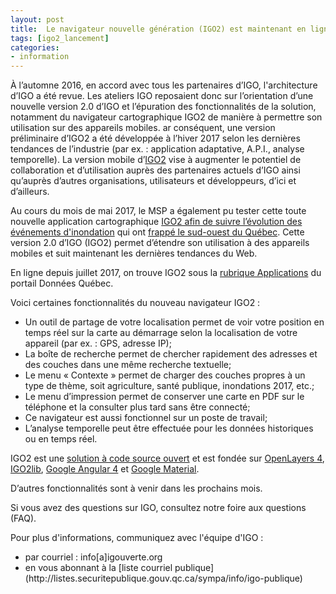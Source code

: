```yaml
---
layout: post
title:  Le navigateur nouvelle génération (IGO2) est maintenant en ligne
tags: [igo2_lancement] 
categories:
- information
---
```


À l’automne 2016, en accord avec tous les partenaires d’IGO, l'architecture d’IGO a été revue. 
Les ateliers IGO reposaient donc sur l’orientation d’une nouvelle version 2.0 d’IGO et l’épuration des fonctionnalités de la solution, notamment du navigateur cartographique IGO2 de manière à permettre son utilisation sur des appareils mobiles. 
ar conséquent, une version préliminaire d’IGO2 a été développée à l’hiver 2017 selon les dernières tendances de l’industrie (par ex. : application adaptative, A.P.I., analyse temporelle).
La  version  mobile  d’[IGO2](https://geoegl.msp.gouv.qc.ca/igo2/apercu-qc/) vise à augmenter le potentiel de collaboration et d’utilisation auprès des partenaires actuels d’IGO ainsi qu’auprès d’autres organisations, utilisateurs et développeurs, d’ici et d’ailleurs.

Au cours du mois de mai 2017, le MSP a également pu tester cette toute nouvelle application cartographique [IGO2 afin de suivre l’évolution des événements d'inondation](https://geoegl.msp.gouv.qc.ca/igo2/apercu-qc/?context=inondation) qui ont [frappé le sud-ouest du Québec](http://www.quebecgeographique.gouv.qc.ca/approfondir/bibliotheque/geoinfo/geoinfo-juillet-2017.asp).
Cette version 2.0 d’IGO (IGO2) permet d’étendre son utilisation à des appareils mobiles et suit maintenant les dernières tendances du Web.

En ligne depuis juillet 2017, on trouve IGO2 sous la [rubrique Applications](https://www.donneesquebec.ca/fr/applications/) du portail Données Québec.

<div class="liste_igo2" markdown="1" >
Voici certaines fonctionnalités du nouveau navigateur IGO2 :
<ul>
<li>Un outil de partage de votre localisation permet de voir votre position en temps réel sur la carte au démarrage selon la localisation de votre appareil (par ex. : GPS, adresse IP);</li>
<li>La boîte de recherche permet de chercher rapidement des adresses et des couches dans une même recherche textuelle;</li>
<li>Le menu « Contexte » permet de charger des couches propres à un type de thème, soit agriculture, santé publique, inondations 2017, etc.;</li>
<li>Le menu d’impression permet de conserver une carte en PDF sur le téléphone et la consulter plus tard sans être connecté;</li>
<li>Ce navigateur est aussi fonctionnel sur un poste de travail;</li>
<li>L’analyse temporelle peut être effectuée pour les données historiques ou en temps réel.</li>
		</ul>
</div>

IGO2 est une [solution à code source ouvert](https://github.com/infra-geo-ouverte/igo2) et est fondée sur [OpenLayers 4](https://openlayers.org/), [IGO2lib](https://github.com/infra-geo-ouverte/igo2-lib), [Google Angular 4](https://angular.io/) et [Google Material](https://material.io/).

D’autres fonctionnalités sont à venir dans les prochains mois.

Si vous avez des questions sur IGO, consultez notre foire aux questions (FAQ).

Pour plus d'informations, communiquez avec l'équipe d'IGO :
<div class="contact" markdown="1" >
<ul>
			<li>par courriel : info[a]igouverte.org</li>
			<li>en vous abonnant  à la [liste courriel publique](http://listes.securitepublique.gouv.qc.ca/sympa/info/igo-publique) </li>
		</ul>
</div>
